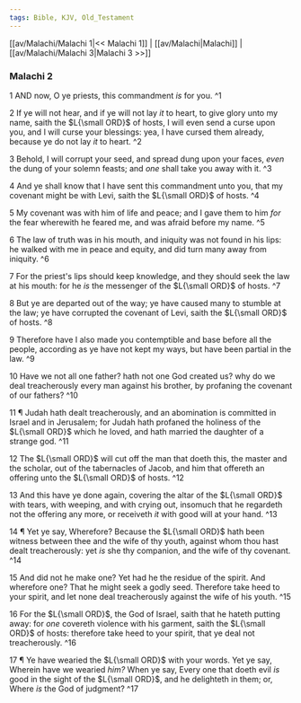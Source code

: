 ```yaml
---
tags: Bible, KJV, Old_Testament
---
```


[[av/Malachi/Malachi 1|<< Malachi 1]] | [[av/Malachi|Malachi]] | [[av/Malachi/Malachi 3|Malachi 3 >>]]

### Malachi 2

1 AND now, O ye priests, this commandment _is_ for you. ^1

2 If ye will not hear, and if ye will not lay _it_ to heart, to give glory unto my name, saith the $L{\small ORD}$ of hosts, I will even send a curse upon you, and I will curse your blessings: yea, I have cursed them already, because ye do not lay _it_ to heart. ^2

3 Behold, I will corrupt your seed, and spread dung upon your faces, _even_ the dung of your solemn feasts; and _one_ shall take you away with it. ^3

4 And ye shall know that I have sent this commandment unto you, that my covenant might be with Levi, saith the $L{\small ORD}$ of hosts. ^4

5 My covenant was with him of life and peace; and I gave them to him _for_ the fear wherewith he feared me, and was afraid before my name. ^5

6 The law of truth was in his mouth, and iniquity was not found in his lips: he walked with me in peace and equity, and did turn many away from iniquity. ^6

7 For the priest's lips should keep knowledge, and they should seek the law at his mouth: for he _is_ the messenger of the $L{\small ORD}$ of hosts. ^7

8 But ye are departed out of the way; ye have caused many to stumble at the law; ye have corrupted the covenant of Levi, saith the $L{\small ORD}$ of hosts. ^8

9 Therefore have I also made you contemptible and base before all the people, according as ye have not kept my ways, but have been partial in the law. ^9

10 Have we not all one father? hath not one God created us? why do we deal treacherously every man against his brother, by profaning the covenant of our fathers? ^10

11 ¶ Judah hath dealt treacherously, and an abomination is committed in Israel and in Jerusalem; for Judah hath profaned the holiness of the $L{\small ORD}$ which he loved, and hath married the daughter of a strange god. ^11

12 The $L{\small ORD}$ will cut off the man that doeth this, the master and the scholar, out of the tabernacles of Jacob, and him that offereth an offering unto the $L{\small ORD}$ of hosts. ^12

13 And this have ye done again, covering the altar of the $L{\small ORD}$ with tears, with weeping, and with crying out, insomuch that he regardeth not the offering any more, or receiveth _it_ with good will at your hand. ^13

14 ¶ Yet ye say, Wherefore? Because the $L{\small ORD}$ hath been witness between thee and the wife of thy youth, against whom thou hast dealt treacherously: yet _is_ she thy companion, and the wife of thy covenant. ^14

15 And did not he make one? Yet had he the residue of the spirit. And wherefore one? That he might seek a godly seed. Therefore take heed to your spirit, and let none deal treacherously against the wife of his youth. ^15

16 For the $L{\small ORD}$, the God of Israel, saith that he hateth putting away: for _one_ covereth violence with his garment, saith the $L{\small ORD}$ of hosts: therefore take heed to your spirit, that ye deal not treacherously. ^16

17 ¶ Ye have wearied the $L{\small ORD}$ with your words. Yet ye say, Wherein have we wearied _him?_ When ye say, Every one that doeth evil _is_ good in the sight of the $L{\small ORD}$, and he delighteth in them; or, Where _is_ the God of judgment? ^17
